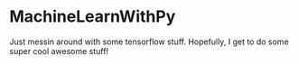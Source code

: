 # MachineLearnWithPy
Just messin around with some tensorflow stuff. Hopefully, I get to do some super cool awesome stuff!
